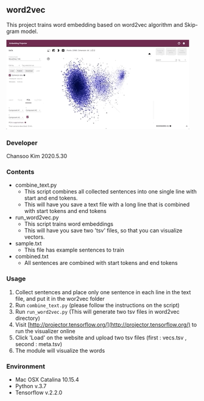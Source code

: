 ## word2vec

This project trains word embedding based on word2vec algorithm and Skip-gram model.


![](images/word2vec.gif)


### Developer

Chansoo Kim
2020.5.30

### Contents

- combine_text.py
    - This script combines all collected sentences into one single line with start and end tokens.
    - This will have you save a text file with a long line that is combined with start tokens and end tokens
- run_word2vec.py
    - This script trains word embeddings
    - This will have you save two 'tsv' files, so that you can visualize vectors.
- sample.txt
    -  This file has example sentences to train
- combined.txt
    - All sentences  are combined with start tokens and end tokens

### Usage

 1. Collect sentences and place only one sentence in each line in the text file, and put it in the wor2vec folder
 2. Run `combine_text.py` (please follow the instructions on the script)
 3. Run `run_word2vec.py` (This will generate two tsv files in word2vec directory)
 4. Visit [http://projector.tensorflow.org/](http://projector.tensorflow.org/) to run the visualizer online
 5. Click 'Load' on the website and upload two tsv files (first : vecs.tsv , second : meta.tsv)
 6. The module will visualize the words
 
### Environment

- Mac OSX Catalina 10.15.4
- Python v.3.7
- Tensorflow v.2.2.0
